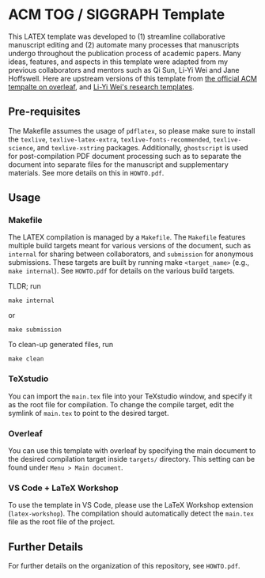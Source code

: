 # ACM TOG / SIGGRAPH Template

This LATEX template was developed to (1) streamline collaborative manuscript editing and (2) automate many processes that manuscripts undergo throughout the publication process of academic papers.
Many ideas, features, and aspects in this template were adapted from my previous collaborators and mentors such as Qi Sun, Li-Yi Wei and Jane Hoffswell.
Here are upstream versions of this template from [the official ACM tempalte on overleaf](https://www.overleaf.com/latex/templates/acm-conference-proceedings-primary-article-template/wbvnghjbzwpc), and [Li-Yi Wei's research templates](https://github.com/1iyiwei/research-templates).

## Pre-requisites

The Makefile assumes the usage of `pdflatex`, so please make sure to install the `texlive`, `texlive-latex-extra`, `texlive-fonts-recommended`, `texlive-science`, and `texlive-xstring` packages.
Additionally, `ghostscript` is used for post-compilation PDF document processing such as to separate the document into separate files for the manuscript and supplementary materials.
See more details on this in `HOWTO.pdf`.

## Usage

### Makefile

The LATEX compilation is managed by a `Makefile`. The `Makefile` features multiple build targets meant for various versions of the document, such as `internal` for sharing between collaborators, and `submission` for anonymous submissions.
These targets are built by running make `<target_name>` (e.g., `make internal`).
See `HOWTO.pdf` for details on the various build targets.

TLDR; run

```shell
make internal
```
or
```shell
make submission
```

To clean-up generated files, run
```shell
make clean
```

### TeXstudio

You can import the `main.tex` file into your TeXstudio window, and specify it as the root file for compilation.
To change the compile target, edit the symlink of `main.tex` to point to the desired target.

### Overleaf

You can use this template with overleaf by specifying the main document to the desired compilation target inside `targets/` directory.
This setting can be found under `Menu > Main document`.

### VS Code + LaTeX Workshop
To use the template in VS Code, please use the LaTeX Workshop extension (`latex-workshop`).
The compilation should automatically detect the `main.tex` file as the root file of the project.

## Further Details

For further details on the organization of this repository, see `HOWTO.pdf`.
